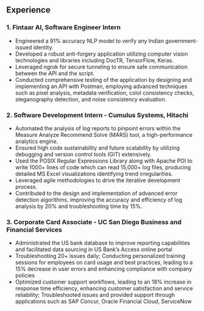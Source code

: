 ## Experience
### 1. Fintaar AI, Software Engineer Intern    								
- Engineered a 91% accuracy NLP model to verify any Indian government-issued identity.
- Developed a robust anti-forgery application utilizing computer vision technologies and libraries including DocTR, TensorFlow, Keras.
- Leveraged ngrok for secure tunneling to ensure safe communication between the API and the script.
- Conducted comprehensive testing of the application by designing and implementing an API with Postman, employing advanced techniques such as pixel analysis, metadata verification, colol 
  consistency checks, steganography detection, and noise consistency evaluation.

### 2. Software Development Intern - Cumulus Systems, Hitachi
- Automated the analysis of log reports to pinpoint errors within the Measure Analyze Recommend Solve (MARS) tool, a high-performance analytics engine.
- Ensured high code sustainability and future scalability by utilizing debugging and version control tools (GIT) extensively.
- Used the POSIX Regular Expressions Library along with Apache POI to write 1000+ lines of code which can read 15,000+ log files, producing detailed MS Excel visualizations identifying trend 
  irregularities.
- Leveraged agile methodologies to drive the iterative development process.
- Contributed to the design and implementation of advanced error detection algorithms, improving the accuracy and efficiency of log analysis by 20% and troubleshooting time by 15%.

### 3. Corporate Card Associate - UC San Diego Business and Financial Services
- Administrated the US bank database to improve reporting capabilities and facilitated data sourcing in US Bank’s Access online portal
- Troubleshooting 20+ issues daily; Conducting personalized training sessions for employees on card usage and best practices, leading to a 15% decrease in user errors and enhancing compliance with company policies
- Optimized customer support workflows, leading to an 18% increase in response time efficiency, enhancing customer satisfaction and service reliability; Troubleshooted issues and provided support through applications such as SAP Concur, Oracle Financial Cloud, ServiceNow
